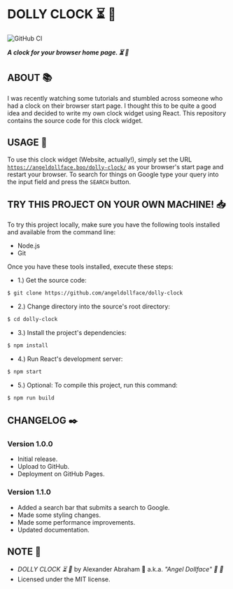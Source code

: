 # DOLLY CLOCK :hourglass_flowing_sand: :dolls:

![GitHub CI](https://github.com/angeldollface/dolly-clock/actions/workflows/react.yml/badge.svg)

***A clock for your browser home page. :hourglass_flowing_sand: :dolls:***

## ABOUT :books:

I was recently watching some tutorials and stumbled across someone who had a clock on their browser start page. I thought this to be quite a good idea and decided to write my own clock widget using React. This repository contains the source code for this clock widget.

## USAGE :hammer:

To use this clock widget (Website, actually!), simply set the URL [`https://angeldollface.boo/dolly-clock/`](https://angeldollface.boo/dolly-clock/) as your browser's start page and restart your browser. To search for things on Google type your query into the input field and press the `SEARCH` button.

## TRY THIS PROJECT ON YOUR OWN MACHINE! :inbox_tray:

To try this project locally, make sure you have the following tools installed and available from the command line:

- Node.js
- Git

Once you have these tools installed, execute these steps:

- 1.) Get the source code:

```bash
$ git clone https://github.com/angeldollface/dolly-clock
```

- 2.) Change directory into the source's root directory:

```bash
$ cd dolly-clock
```

- 3.) Install the project's dependencies:

```bash
$ npm install
```

- 4.) Run React's development server:

```bash
$ npm start
```

- 5.) Optional: To compile this project, run this command:

```bash
$ npm run build
```


## CHANGELOG :black_nib:

### Version 1.0.0

- Initial release.
- Upload to GitHub.
- Deployment on GitHub Pages.

### Version 1.1.0

- Added a search bar that submits a search to Google.
- Made some styling changes.
- Made some performance improvements.
- Updated documentation.

## NOTE :scroll:

- *DOLLY CLOCK :hourglass_flowing_sand: :dolls:* by Alexander Abraham :black_heart: a.k.a. *"Angel Dollface" :dolls: :ribbon:*
- Licensed under the MIT license.
